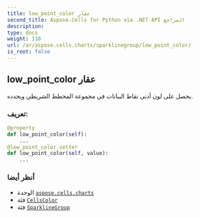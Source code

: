 ```yaml
---
title: low_point_color عقار
second_title: Aspose.Cells for Python via .NET API المراجع
description:
type: docs
weight: 110
url: /ar/aspose.cells.charts/sparklinegroup/low_point_color/
is_root: false
---
```

##  low_point_color عقار

يحصل على لون أدنى نقاط البيانات في مجموعة المخطط الشريطي ويحدده.
###  تعريف:
```python
@property
def low_point_color(self):
    ...
@low_point_color.setter
def low_point_color(self, value):
    ...
```

###  أنظر أيضا
* الوحدة [`aspose.cells.charts`](../../)
* فئة [`CellsColor`](/cells/python-net/ar/aspose.cells/cellscolor)
* فئة [`SparklineGroup`](/cells/python-net/ar/aspose.cells.charts/sparklinegroup)
